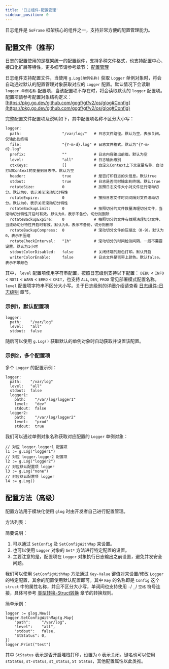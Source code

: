 ```yaml
---
title: '日志组件-配置管理'
sidebar_position: 0
---
```


日志组件是 `GoFrame` 框架核心的组件之一，支持非常方便的配置管理能力。

## 配置文件（推荐）

日志的配置使用的是框架统一的配置组件，支持多种文件格式，也支持配置中心、接口化扩展等特性，更多细节请参考章节： [配置管理](output/goframe-v2.2-md/核心组件-重点/配置管理)

日志组件支持配置文件，当使用 `g.Log(单例名称)` 获取 `Logger` 单例对象时，将会自动通过默认的配置管理对象获取对应的 `Logger` 配置。默认情况下会读取 `logger.单例名称` 配置项，当该配置项不存在时，将会读取默认的 `logger` 配置项。配置项请参考配置对象结构定义： [https://pkg.go.dev/github.com/gogf/gf/v2/os/glog#Config](https://pkg.go.dev/github.com/gogf/gf/v2/os/glog#Config)

完整配置文件配置项及说明如下，其中配置项名称不区分大小写：

```
logger:
  path:                  "/var/log/"   # 日志文件路径。默认为空，表示关闭，仅输出到终端
  file:                  "{Y-m-d}.log" # 日志文件格式。默认为"{Y-m-d}.log"
  prefix:                ""            # 日志内容输出前缀。默认为空
  level:                 "all"         # 日志输出级别
  ctxKeys:               []            # 自定义Context上下文变量名称，自动打印Context的变量到日志中。默认为空
  header:                true          # 是否打印日志的头信息。默认true
  stdout:                true          # 日志是否同时输出到终端。默认true
  rotateSize:            0             # 按照日志文件大小对文件进行滚动切分。默认为0，表示关闭滚动切分特性
  rotateExpire:          0             # 按照日志文件时间间隔对文件滚动切分。默认为0，表示关闭滚动切分特性
  rotateBackupLimit:     0             # 按照切分的文件数量清理切分文件，当滚动切分特性开启时有效。默认为0，表示不备份，切分则删除
  rotateBackupExpire:    0             # 按照切分的文件有效期清理切分文件，当滚动切分特性开启时有效。默认为0，表示不备份，切分则删除
  rotateBackupCompress:  0             # 滚动切分文件的压缩比（0-9）。默认为0，表示不压缩
  rotateCheckInterval:   "1h"          # 滚动切分的时间检测间隔，一般不需要设置。默认为1小时
  stdoutColorDisabled:   false         # 关闭终端的颜色打印。默认开启
  writerColorEnable:     false         # 日志文件是否带上颜色。默认false，表示不带颜色
```

其中， `level` 配置项使用字符串配置，按照日志级别支持以下配置： `DEBU` < `INFO` < `NOTI` < `WARN` < `ERRO` < `CRIT`，也支持 `ALL`, `DEV`, `PROD` 常见部署模式配置名称。 `level` 配置项字符串不区分大小写。关于日志级别的详细介绍请查看 [日志组件-日志级别](output/goframe-v2.2-md/核心组件-重点/日志组件/日志组件-日志级别) 章节。

### 示例1，默认配置项

```
logger:
  path:    "/var/log"
  level:   "all"
  stdout:  false
```

随后可以使用 `g.Log()` 获取默认的单例对象时自动获取并设置该配置。

### 示例2，多个配置项

多个 `Logger` 的配置示例：

```
logger:
  path:    "/var/log"
  level:   "all"
  stdout:  false
  logger1:
    path:    "/var/log/logger1"
    level:   "dev"
    stdout:  false
  logger2:
    path:    "/var/log/logger2"
    level:   "prod"
    stdout:  true
```

我们可以通过单例对象名称获取对应配置的 `Logger` 单例对象：

```
// 对应 logger.logger1 配置项
l1 := g.Log("logger1")
// 对应 logger.logger2 配置项
l2 := g.Log("logger2")
// 对应默认配置项 logger
l3 := g.Log("none")
// 对应默认配置项 logger
l4 := g.Log()
```

## 配置方法（高级）

配置方法用于模块化使用 `glog` 时由开发者自己进行配置管理。

方法列表：

简要说明：

1. 可以通过 `SetConfig` 及 `SetConfigWithMap` 来设置。
2. 也可以使用 `Logger` 对象的 `Set*` 方法进行特定配置的设置。
3. 主要注意的是，配置项在 `Logger` 对象执行日志输出之前设置，避免并发安全问题。

我们可以使用 `SetConfigWithMap` 方法通过 `Key-Value` 键值对来设置/修改 `Logger` 的特定配置，其余的配置使用默认配置即可。其中 `Key` 的名称即是 `Config` 这个 `struct` 中的属性名称，并且不区分大小写，单词间也支持使用 `-`/ `_`/ `空格` 符号连接，具体可参考 [类型转换-Struct转换](output/goframe-v2.2-md/核心组件-重点/类型转换/类型转换-Struct转换) 章节的转换规则。

简单示例：

```
logger := glog.New()
logger.SetConfigWithMap(g.Map{
    "path":     "/var/log",
    "level":    "all",
    "stdout":   false,
    "StStatus": 0,
})
logger.Print("test")
```

其中 `StStatus` 表示是否开启堆栈打印，设置为 `0` 表示关闭。键名也可以使用 `stStatus`, `st-status`, `st_status`, `St Status`，其他配置属性以此类推。